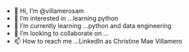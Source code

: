 - 👋 Hi, I’m @villamerosam
- 👀 I’m interested in ...learning python
- 🌱 I’m currently learning ...python and data engineering
- 💞️ I’m looking to collaborate on ...
- 📫 How to reach me ...LinkedIn as Christine Mae Villamero

<!---
villamerosam/villamerosam is a ✨ special ✨ repository because its `README.md` (this file) appears on your GitHub profile.
You can click the Preview link to take a look at your changes.
--->
